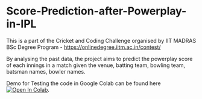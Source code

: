 # Score-Prediction-after-Powerplay-in-IPL
This is a part of the Cricket and Coding Challenge organised by IIT MADRAS BSc Degree Program - https://onlinedegree.iitm.ac.in/contest/

By analysing the past data, the project aims to predict the powerplay score of each innings in a match given the venue, batting team, bowling team, batsman names, bowler names.


Demo for Testing the code in Google Colab can be found here [![Open In Colab](https://colab.research.google.com/assets/colab-badge.svg)](https://colab.research.google.com/github/chetanreddy1412/Cricket-and-Coding-Challenge/blob/main/Score_Prediction_after_6_Overs.ipynb).
